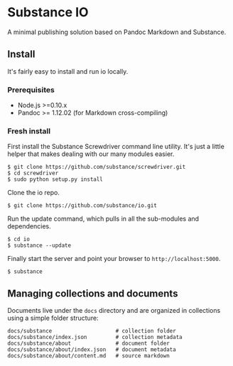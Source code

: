 # Substance IO

A minimal publishing solution based on Pandoc Markdown and Substance.

## Install

It's fairly easy to install and run io locally.

### Prerequisites

- Node.js >=0.10.x
- Pandoc >= 1.12.02 (for Markdown cross-compiling)

### Fresh install

First install the Substance Screwdriver command line utility. It's just a little helper that makes dealing with our many modules easier.

    $ git clone https://github.com/substance/screwdriver.git
    $ cd screwdriver
    $ sudo python setup.py install
    
Clone the io repo.

    $ git clone https://github.com/substance/io.git

Run the update command, which pulls in all the sub-modules and dependencies.

    $ cd io
    $ substance --update

Finally start the server and point your browser to `http://localhost:5000`.

    $ substance

## Managing collections and documents

Documents live under the `docs` directory and are organized in collections using a simple folder structure:

    docs/substance                    # collection folder
    docs/substance/index.json         # collection metadata
    docs/substance/about              # document folder
    docs/substance/about/index.json   # document metadata 
    docs/substance/about/content.md   # source markdown
    
